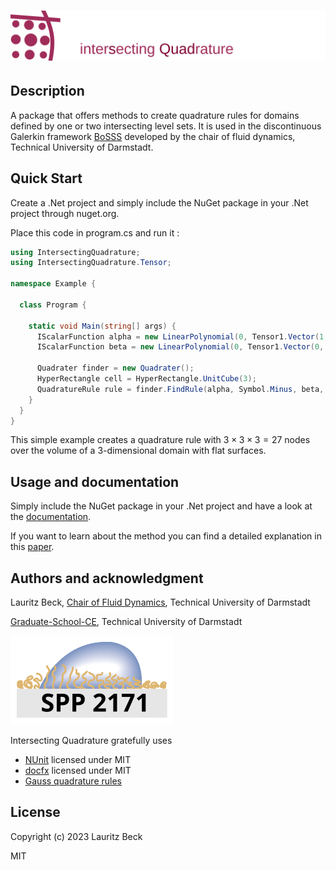 # ![Intersecting Quadrature](Documentation/pictures/logo.svg)

## Description
A package that offers methods to create quadrature rules for domains defined by one or two intersecting level sets.
It is used in the discontinuous Galerkin framework [BoSSS](https://github.com/FDYdarmstadt/BoSSS) developed by the chair of fluid dynamics, Technical University of Darmstadt.

## Quick Start 
Create a .Net project and simply include the NuGet package in your .Net project through nuget.org.

Place this code in program.cs and run it :
```cs
using IntersectingQuadrature;
using IntersectingQuadrature.Tensor;

namespace Example {

  class Program {
    
    static void Main(string[] args) {
      IScalarFunction alpha = new LinearPolynomial(0, Tensor1.Vector(1, 0, 0));
      IScalarFunction beta = new LinearPolynomial(0, Tensor1.Vector(0, 1, 0));

      Quadrater finder = new Quadrater();
      HyperRectangle cell = HyperRectangle.UnitCube(3);
      QuadratureRule rule = finder.FindRule(alpha, Symbol.Minus, beta, Symbol.Minus, cell, 3);
    }
  }
}
```
This simple example creates a quadrature rule with $3 \times 3 \times 3 = 27$ nodes over the volume of a 3-dimensional domain with flat surfaces.

## Usage and documentation 
Simply include the NuGet package in your .Net project and have a look at the 
[documentation](https://rumbecken.github.io/IntersectingQuadrature/).

If you want to learn about the method you can find a detailed explanation in this [paper](https://www.researchgate.net/publication/373262922_High-Order_Numerical_Integration_on_Domains_Bounded_by_Intersecting_Level_Sets).


## Authors and acknowledgment
Lauritz Beck, [Chair of Fluid Dynamics](https://www.fdy.tu-darmstadt.de/fdy/index.en.jsp), Technical University of Darmstadt

[Graduate-School-CE](https://www.ce.tu-darmstadt.de/graduate_school_ce/index.en.jsp), Technical University of Darmstadt 

[![SPP 2171, DFG](Documentation/pictures/sppLogo.svg)](https://www.uni-muenster.de/SPP2171/index.html)

Intersecting Quadrature gratefully uses 
* [NUnit](https://github.com/nunit/nunit) licensed under MIT
* [docfx](https://github.com/dotnet/docfx/) licensed under MIT
* [Gauss quadrature rules](https://pomax.github.io/bezierinfo/legendre-gauss.html)

## License
Copyright (c) 2023 Lauritz Beck

MIT

